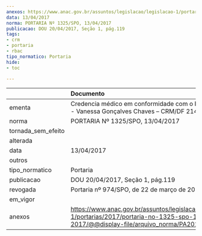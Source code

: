 ```yaml
---
anexos: https://www.anac.gov.br/assuntos/legislacao/legislacao-1/portarias/2017/portaria-no-1325-spo-13-04-2017/@@display-file/arquivo_norma/PA2017-1325.pdf
data: 13/04/2017
norma: PORTARIA Nº 1325/SPO, 13/04/2017
publicacao: DOU 20/04/2017, Seção 1, pág.119
tags:
- crm
- portaria
- rbac
tipo_normatico: Portaria
hide: 
- toc 
 
---
```


|                    | Documento                                                                                                                                            |
|:-------------------|:-----------------------------------------------------------------------------------------------------------------------------------------------------|
| ementa             | Credencia médico em conformidade com o RBAC nº 67 - Vanessa Gonçalves Chaves – CRM/DF 21433.                                                         |
| norma              | PORTARIA Nº 1325/SPO, 13/04/2017                                                                                                                     |
| tornada_sem_efeito |                                                                                                                                                      |
| alterada           |                                                                                                                                                      |
| data               | 13/04/2017                                                                                                                                           |
| outros             |                                                                                                                                                      |
| tipo_normatico     | Portaria                                                                                                                                             |
| publicacao         | DOU 20/04/2017, Seção 1, pág.119                                                                                                                     |
| revogada           | Portaria nº 974/SPO, de 22 de março de 2018.                                                                                                         |
| em_vigor           |                                                                                                                                                      |
| anexos             | https://www.anac.gov.br/assuntos/legislacao/legislacao-1/portarias/2017/portaria-no-1325-spo-13-04-2017/@@display-file/arquivo_norma/PA2017-1325.pdf |